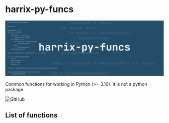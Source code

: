 # harrix-py-funcs

![harrix-py-funcs](img/featured-image.svg)

Common functions for working in Python (>= 3.10). It is not a python package.

![GitHub](https://img.shields.io/github/license/Harrix/harrix-pylib)

## List of functions
